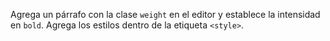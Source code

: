 Agrega un párrafo con la clase `weight` en el editor y establece la intensidad en `bold`. Agrega los estilos dentro de la etiqueta `<style>`.
